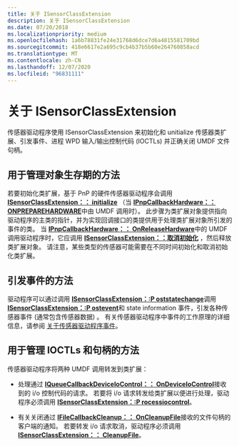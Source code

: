 ```yaml
---
title: 关于 ISensorClassExtension
description: 关于 ISensorClassExtension
ms.date: 07/20/2018
ms.localizationpriority: medium
ms.openlocfilehash: 1a6b78831fe24e31768d6dce7d6a4815581709bd
ms.sourcegitcommit: 418e6617e2a695c9cb4b37b5b60e264760858acd
ms.translationtype: MT
ms.contentlocale: zh-CN
ms.lasthandoff: 12/07/2020
ms.locfileid: "96831111"
---
```

# <a name="about-isensorclassextension"></a>关于 ISensorClassExtension


传感器驱动程序使用 ISensorClassExtension 来初始化和 unitialize 传感器类扩展、引发事件、进程 WPD 输入/输出控制代码 (IOCTLs) 并正确关闭 UMDF 文件句柄。

## <a name="methods-to-manage-object-lifetime"></a>用于管理对象生存期的方法

若要初始化类扩展，基于 PnP 的硬件传感器驱动程序会调用 [**ISensorClassExtension：： initialize**](/windows-hardware/drivers/ddi/sensorsclassextension/nf-sensorsclassextension-isensorclassextension-initialize) （当 [**IPnpCallbackHardware：： ONPREPAREHARDWARE**](/windows-hardware/drivers/ddi/wudfddi/nf-wudfddi-ipnpcallbackhardware-onpreparehardware)中由 UMDF 调用时）。 此步骤为类扩展对象提供指向驱动程序的主类的指针，并为实现回调接口的类提供用于处理类扩展对象所引发的事件的类。 当 [**IPnpCallbackHardware：： OnReleaseHardware**](/windows-hardware/drivers/ddi/wudfddi/nf-wudfddi-ipnpcallbackhardware-onreleasehardware)中的 UMDF 调用驱动程序时，它应调用 [**ISensorClassExtension：：取消初始化**](/windows-hardware/drivers/ddi/sensorsclassextension/nf-sensorsclassextension-isensorclassextension-uninitialize) ，然后释放类扩展对象。 请注意，某些类型的传感器可能需要在不同时间初始化和取消初始化类扩展。

## <a name="methods-to-raise-events"></a>引发事件的方法

驱动程序可以通过调用 [**ISensorClassExtension：:P oststatechange**](/windows-hardware/drivers/ddi/sensorsclassextension/nf-sensorsclassextension-isensorclassextension-poststatechange)调用 [**ISensorClassExtension：:P ostevent**](/windows-hardware/drivers/ddi/sensorsclassextension/nf-sensorsclassextension-isensorclassextension-postevent)和 state information 事件，引发各种传感器事件 (通常包含传感器数据) 。 有关传感器驱动程序中事件的工作原理的详细信息，请参阅 [关于传感器驱动程序事件](about-sensor-driver-events.md)。

## <a name="methods-to-manage-ioctls-and-handles"></a>用于管理 IOCTLs 和句柄的方法

传感器驱动程序将两种 UMDF 调用转发到类扩展：

-   处理通过 [**IQueueCallbackDeviceIoControl：： OnDeviceIoControl**](/windows-hardware/drivers/ddi/wudfddi/nf-wudfddi-iqueuecallbackdeviceiocontrol-ondeviceiocontrol)接收到的 i/o 控制代码的请求。 若要将 i/o 请求转发给类扩展以便进行处理，驱动程序必须调用 [**ISensorClassExtension：:P rocessiocontrol**](/windows-hardware/drivers/ddi/sensorsclassextension/nf-sensorsclassextension-isensorclassextension-processiocontrol)。

-   有关关闭通过 [**IFileCallbackCleanup：： OnCleanupFile**](/windows-hardware/drivers/ddi/wudfddi/nf-wudfddi-ifilecallbackcleanup-oncleanupfile)接收的文件句柄的客户端的通知。 若要转发 i/o 请求取消，驱动程序必须调用 [**ISensorClassExtension：： CleanupFile**](/windows-hardware/drivers/ddi/sensorsclassextension/nf-sensorsclassextension-isensorclassextension-cleanupfile)。

 

